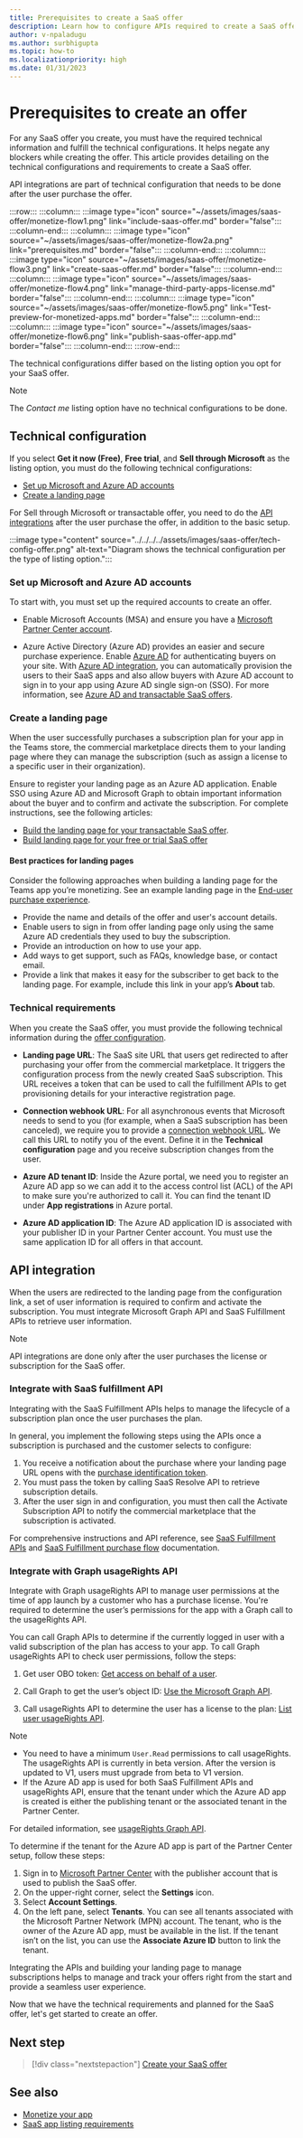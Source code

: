 ```yaml
---
title: Prerequisites to create a SaaS offer
description: Learn how to configure APIs required to create a SaaS offer and build a landing page for your SaaS offer.
author: v-npaladugu
ms.author: surbhigupta
ms.topic: how-to
ms.localizationpriority: high 
ms.date: 01/31/2023
---
```

# Prerequisites to create an offer

For any SaaS offer you create, you must have the required technical information and fulfill the technical configurations. It helps negate any blockers while creating the offer. This article provides detailing on the technical configurations and requirements to create a SaaS offer.

API integrations are part of technical configuration that needs to be done after the user purchase the offer.

:::row:::
   :::column:::
      :::image type="icon" source="~/assets/images/saas-offer/monetize-flow1.png" link="include-saas-offer.md" border="false":::
   :::column-end:::
   :::column:::
      :::image type="icon" source="~/assets/images/saas-offer/monetize-flow2a.png" link="prerequisites.md" border="false":::
   :::column-end:::
   :::column:::
      :::image type="icon" source="~/assets/images/saas-offer/monetize-flow3.png" link="create-saas-offer.md" border="false":::
   :::column-end:::
   :::column:::
      :::image type="icon" source="~/assets/images/saas-offer/monetize-flow4.png" link="manage-third-party-apps-license.md" border="false":::
   :::column-end:::
   :::column:::
      :::image type="icon" source="~/assets/images/saas-offer/monetize-flow5.png" link="Test-preview-for-monetized-apps.md" border="false":::
   :::column-end:::
   :::column:::
      :::image type="icon" source="~/assets/images/saas-offer/monetize-flow6.png" link="publish-saas-offer-app.md" border="false":::
   :::column-end:::
:::row-end:::

The technical configurations differ based on the listing option you opt for your SaaS offer.

> [!NOTE]
> The *Contact me* listing option have no technical configurations to be done.

## Technical configuration

If you select **Get it now (Free)**, **Free trial**, and **Sell through Microsoft** as the listing option, you must do the following technical configurations:

* [Set up Microsoft and Azure AD accounts](#set-up-microsoft-and-azure-ad-accounts)
* [Create a landing page](#create-a-landing-page)

For Sell through Microsoft or transactable offer, you need to do the [API integrations](#api-integration) after the user purchase the offer, in addition to the basic setup.

:::image type="content" source="../../../../assets/images/saas-offer/tech-config-offer.png" alt-text="Diagram shows the technical configuration per the type of listing option.":::

### Set up Microsoft and Azure AD accounts

To start with, you must set up the required accounts to create an offer.

* Enable Microsoft Accounts (MSA) and ensure you have a [Microsoft Partner Center account](/partner-center/marketplace/open-a-developer-account).

* Azure Active Directory (Azure AD) provides an easier and secure purchase experience. Enable [Azure AD](https://azure.microsoft.com/services/active-directory/) for authenticating buyers on your site.  With [Azure AD integration](/partner-center/marketplace/azure-ad-saas), you can automatically provision the users to their SaaS apps and also allow buyers with Azure AD account to sign in to your app using Azure AD single sign-on (SSO). For more information, see [Azure AD and transactable SaaS offers](/partner-center/marketplace/azure-ad-saas).

### Create a landing page

When the user successfully purchases a subscription plan for your app in the Teams store, the commercial marketplace directs them to your landing page where they can manage the subscription (such as assign a license to a specific user in their organization).

Ensure to register your landing page as an Azure AD application. Enable SSO using Azure AD and Microsoft Graph to obtain important information about the buyer and to confirm and activate the subscription. For complete instructions, see the following articles:

* [Build the landing page for your transactable SaaS offer](/partner-center/marketplace/azure-ad-transactable-saas-landing-page).
* [Build landing page for your free or trial SaaS offer](/partner-center/marketplace/azure-ad-free-or-trial-landing-page)

#### Best practices for landing pages

Consider the following approaches when building a landing page for the Teams app you’re monetizing. See an example landing page in the [End-user purchase experience](end-user-purchase-experience.md).

* Provide the name and details of the offer and user's account details.
* Enable users to sign in from offer landing page only using the same Azure AD credentials they used to buy the subscription.
* Provide an introduction on how to use your app.
* Add ways to get support, such as FAQs, knowledge base, or contact email.
* Provide a link that makes it easy for the subscriber to get back to the landing page. For example, include this link in your app’s **About** tab.

### Technical requirements

When you create the SaaS offer, you must provide the following technical information during the [offer configuration](create-saas-offer.md#add-the-technical-information).

* **Landing page URL**: The SaaS site URL that users get redirected to after purchasing your offer from the commercial marketplace. It triggers the configuration process from the newly created SaaS subscription. This URL receives a token that can be used to call the fulfillment APIs to get provisioning details for your interactive registration page.

* **Connection webhook URL**: For all asynchronous events that Microsoft needs to send to you (for example, when a SaaS subscription has been canceled), we require you to provide a [connection webhook URL](/partner-center/marketplace/create-new-saas-offer-technical). We call this URL to notify you of the event. Define it in the **Technical configuration** page and you receive subscription changes from the user.

* **Azure AD tenant ID**: Inside the Azure portal, we need you to register an Azure AD app so we can add it to the access control list (ACL) of the API to make sure you're authorized to call it. You can find the tenant ID under **App registrations** in Azure portal.

* **Azure AD application ID**: The Azure AD application ID is associated with your publisher ID in your Partner Center account. You must use the same application ID for all offers in that account.

## API integration

When the users are redirected to the landing page from the configuration link, a set of user information is required to confirm and activate the subscription. You must integrate Microsoft Graph API and SaaS Fulfillment APIs to retrieve user information.

> [!NOTE]
> API integrations are done only after the user purchases the license or subscription for the SaaS offer.

### Integrate with SaaS fulfillment API

Integrating with the SaaS Fulfillment APIs helps to manage the lifecycle of a subscription plan once the user purchases the plan.

In general, you implement the following steps using the APIs once a subscription is purchased and the customer selects to configure:

  1. You receive a notification about the purchase where your landing page URL opens with the [purchase identification token](/azure/marketplace/partner-center-portal/pc-saas-fulfillment-life-cycle).
  1. You must pass the token by calling SaaS Resolve API to retrieve subscription details.
  1. After the user sign in and configuration, you must then call the Activate Subscription API to notify the commercial marketplace that the subscription is activated.

For comprehensive instructions and API reference, see [SaaS Fulfillment APIs](/azure/marketplace/partner-center-portal/pc-saas-fulfillment-apis) and [SaaS Fulfillment purchase flow](/partner-center/marketplace/partner-center-portal/pc-saas-fulfillment-life-cycle) documentation.

### Integrate with Graph usageRights API

Integrate with Graph usageRights API to manage user permissions at the time of app launch by a customer who has a purchase license. You're required to determine the user’s permissions for the app with a Graph call to the usageRights API.

You can call Graph APIs to determine if the currently logged in user with a valid subscription of the plan has access to your app. To call Graph usageRights API to check user permissions, follow the steps:

  1. Get user OBO token: [Get access on behalf of a user](/graph/auth-v2-user).

  1. Call Graph to get the user’s object ID: [Use the Microsoft Graph API](/graph/use-the-api).

  1. Call usageRights API to determine the user has a license to the plan: [List user usageRights API](/graph/api/user-list-usagerights?view=graph-rest-beta&tabs=http&preserve-view=true).

  > [!NOTE]
  >
  > * You need to have a minimum `User.Read` permissions to call usageRights.
  > The usageRights API is currently in beta version. After the version is updated to V1, users must upgrade from beta to V1 version.
  > * If the Azure AD app is used for both SaaS Fulfillment APIs and usageRights API, ensure that the tenant under which the Azure AD app is created is either the publishing tenant or the associated tenant in the Partner Center.

For detailed information, see [usageRights Graph API](/partner-center/marketplace/isv-app-license-saas).

To determine if the tenant for the Azure AD app is part of the Partner Center setup, follow these steps:

  1. Sign in  to [Microsoft Partner Center](https://partner.microsoft.com/) with the publisher account that is used to publish the SaaS offer.
  1. On the upper-right corner, select the **Settings** icon.
  1. Select **Account Settings**.
  1. On the left pane, select **Tenants**.
    You can see all tenants associated with the Microsoft Partner Network (MPN) account. The tenant, who is the owner of the Azure AD app, must be available in the list. If the tenant isn’t on the list, you can use the **Associate Azure ID** button to link the tenant.

Integrating the APIs and building your landing page to manage subscriptions helps to manage and track your offers right from the start and provide a seamless user experience.

Now that we have the technical requirements and planned for the SaaS offer, let's get started to create an offer.

## Next step

> [!div class="nextstepaction"]
> [Create your SaaS offer](create-saas-offer.md)

## See also

* [Monetize your app](monetize-overview.md)
* [SaaS app listing requirements](/partner-center/marketplace/marketplace-criteria-content-validation)
